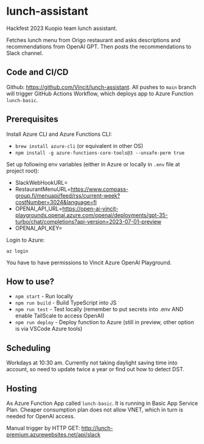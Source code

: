 # lunch-assistant
Hackfest 2023 Kuopio team lunch assistant.

Fetches lunch menu from Origo restaurant and asks descriptions and recommendations from OpenAI GPT. Then posts the recommendations to Slack channel.

## Code and CI/CD

Github: https://github.com/Vincit/lunch-assistant. All pushes to `main` branch will trigger GitHub Actions Workflow, which deploys app to Azure Function `lunch-basic`.

## Prerequisites

Install Azure CLI and Azure Functions CLI:

- `brew install azure-cli` (or equivalent in other OS)
- `npm install -g azure-functions-core-tools@3 --unsafe-perm true`

Set up following env variables (either in Azure or locally in `.env` file at project root):

- SlackWebHookURL=<not-to-be-committed-to-git>
- RestaurantMenuURL=https://www.compass-group.fi/menuapi/feed/rss/current-week?costNumber=3024&language=fi
- OPENAI_API_URL=https://open-ai-vincit-playgrounds.openai.azure.com/openai/deployments/gpt-35-turbo/chat/completions?api-version=2023-07-01-preview
- OPENAI_API_KEY=<not-tp-be-committed-to-git>

Login to Azure:

`az login`

You have to have permissions to Vincit Azure OpenAI Playground.

## How to use?

- `npm start` - Run locally
- `npm run build` - Build TypeScript into JS
- `npm run test` - Test locally (remember to put secrets into .env AND enable TailScale to access OpenAI)
- `npm run deploy` - Deploy function to Azure (still in preview, other option is via VSCode Azure tools)

## Scheduling

Workdays at 10:30 am. Currently not taking daylight saving time into account, so need to update twice a year or find out how to detect DST.

## Hosting

As Azure Function App called `lunch-basic`. It is running in Basic App Service Plan. Cheaper consumption plan does not allow VNET, which in turn is needed for OpenAI access.

Manual trigger by HTTP GET: http://lunch-premium.azurewebsites.net/api/slack